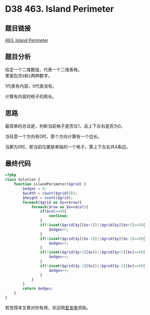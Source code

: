 # D38 463. Island Perimeter

## 题目链接

[463. Island Perimeter](https://leetcode.com/problems/island-perimeter/)

## 题目分析

给定一个二维数组，代表一个二维表格。  
里面包含`0`和`1`两种数字。

1代表有内容，0代表没有。

计算有内容的格子的周长。

## 思路

最简单的办法是，判断当前格子是否位1，且上下左右是否为0。

当任意一个方向有0时，那个方向计算有一个边长。

当都为0时，即当前位置是单独的一个格子，算上下左右共4条边。

## 最终代码

```php
<?php
class Solution {
    function islandPerimeter($grid) {
        $edges = 0;
        $width = count($grid[0]);
        $height = count($grid);
        foreach($grid as $y=>$row){
            foreach($row as $x=>$col){
                if($col==0){
                    continue;
                }
                if(!isset($grid[$y][$x+1])||$grid[$y][$x+1]==0){
                    $edges++;
                }
                if(!isset($grid[$y][$x-1])||$grid[$y][$x-1]==0){
                    $edges++;
                }
                if(!isset($grid[$y+1][$x])||$grid[$y+1][$x]==0){
                    $edges++;
                }
                if(!isset($grid[$y-1][$x])||$grid[$y-1][$x]==0){
                    $edges++;
                }
            }
        }
        return $edges;
    }
}
```

若觉得本文章对你有用，欢迎用[爱发电](https://afdian.net/@skys215)资助。

